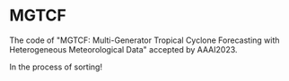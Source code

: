 # MGTCF
The code of "MGTCF: Multi-Generator Tropical Cyclone Forecasting with Heterogeneous Meteorological Data" accepted by AAAI2023.

In the process of sorting!
